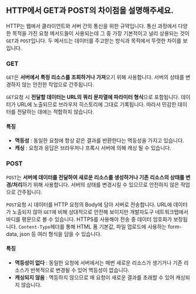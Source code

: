 ## HTTP에서 GET과 POST의 차이점을 설명해주세요.

HTTP는 웹에서 클라이언트와 서버 간의 통신을 위한 규약입니다.
통신 과정에서 다양한 목적을 가진 요청 메서드들이 사용되는데 그 중 가장 기본적이고 널리 상용되는 것이 `GET`과 `POST`입니다.
두 메서드는 데이터를 주고받는 방식과 목적에서 뚜렷한 차이를 보입니다.

### GET
`GET`은 **서버에서 특정 리소스를 조회하거나 가져**오기 위해 사용합니다.
서버의 상태를 변경하지 않는 안전한 작업으로 간주됩니다.

`GET`요청 시 **전달할 데이터는 URL의 쿼리 문자열에 파라미터 형식**으로 포함됩니다.
데이터가 URL에 노출되므로 브라우저 히스토리에 그대로 기록됩니다.
따라서 민감한 데이터를 전달하는 데에는 적합하지 않습니다.

#### 특징
* **멱등성** : 동일한 요청에 항상 같은 결과를 반환한다는 멱등성을 가지고 있습니다.
* **캐싱** : 요청과 응답은 브라우저나 프록시 서버에 의해 캐싱 될 수 있습니다.

### POST
`POST`는 **서버에 데이터를 전달하여 새로운 리소스를 생성하거나 기존 리소스의 상태를 변경/처리**하기 위해 사용합니다.
서버의 상태를 변경시킬 수 있으므로 안전하지 않은 작업으로 간주됩니다.

`POST`요청 시 데이터를 HTTP 요청의 Body에 담아 서버로 전송합니다.
URL에 데이터가 노출되지 않아 `GET`에 비해 상대적으로 안전해 보이지만 개발자도구 네트워크탭에서 바디를 평문으로 볼 수 있습니다.
HTTPS를 사용해야 전송 중 데이터 암호화가 보장됩니다.
`Content-Type`헤더를 통해 HTML 폼 기본값, 파일 업로드에 사용하는 form-data, json 등 여러 형식을 담을 수 있습니다.

#### 특징
* **멱등성이 없다** : 동일한 요청에 서버에서는 매번 새로운 리소스가 생기거나 기존 리소스가 반복적으로 변경될 수 있어 멱등성이 없습니다.
* **캐싱되지 않음** : 멱등하지 않으므로 매 요청이 새로운 결과를 초래할 수 있어 캐싱되지 않습니다.
